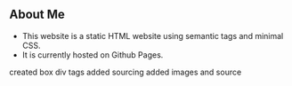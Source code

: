 ## About Me 

* This website is a static HTML website using semantic tags and minimal CSS. 
* It is currently hosted on Github Pages.

created box div tags
added sourcing
added images and source
